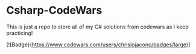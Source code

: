 # Csharp-CodeWars
This is just a repo to store all of my C# solutions from codewars as I keep practicing!

[![Badge}(https://www.codewars.com/users/chrislojacono/badges/large)]
